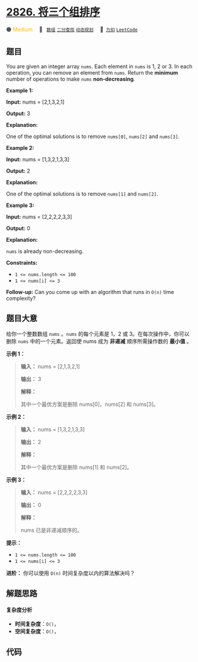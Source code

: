 # [2826. 将三个组排序](https://2xiao.github.io/leetcode-js/problem/2826.html)

🟠 <font color=#ffb800>Medium</font>&emsp; 🔖&ensp; [`数组`](/tag/array.md) [`二分查找`](/tag/binary-search.md) [`动态规划`](/tag/dynamic-programming.md)&emsp; 🔗&ensp;[`力扣`](https://leetcode.cn/problems/sorting-three-groups) [`LeetCode`](https://leetcode.com/problems/sorting-three-groups)

## 题目

You are given an integer array `nums`. Each element in `nums` is 1, 2 or 3. In
each operation, you can remove an element from `nums`. Return the **minimum**
number of operations to make `nums` **non-decreasing**.



**Example 1:**

**Input:** nums = [2,1,3,2,1]

**Output:** 3

**Explanation:**

One of the optimal solutions is to remove `nums[0]`, `nums[2]` and `nums[3]`.

**Example 2:**

**Input:** nums = [1,3,2,1,3,3]

**Output:** 2

**Explanation:**

One of the optimal solutions is to remove `nums[1]` and `nums[2]`.

**Example 3:**

**Input:** nums = [2,2,2,2,3,3]

**Output:** 0

**Explanation:**

`nums` is already non-decreasing.



**Constraints:**

  * `1 <= nums.length <= 100`
  * `1 <= nums[i] <= 3`



**Follow-up:** Can you come up with an algorithm that runs in `O(n)` time
complexity?


## 题目大意

给你一个整数数组 `nums` 。`nums` 的每个元素是 1，2 或 3。在每次操作中，你可以删除 `nums` 中的一个元素。返回使 nums 成为
**非递减**  顺序所需操作数的 **最小值** 。



**示例 1：**

> 
> 
> 
> 
> 
> **输入：** nums = [2,1,3,2,1]
> 
> **输出：** 3
> 
> **解释：**
> 
> 其中一个最优方案是删除 nums[0]，nums[2] 和 nums[3]。
> 
> 

**示例 2：**

> 
> 
> 
> 
> 
> **输入：** nums = [1,3,2,1,3,3]
> 
> **输出：** 2
> 
> **解释：**
> 
> 其中一个最优方案是删除 nums[1] 和 nums[2]。
> 
> 

**示例 3：**

> 
> 
> 
> 
> 
> **输入：** nums = [2,2,2,2,3,3]
> 
> **输出：** 0
> 
> **解释：**
> 
> nums 已是非递减顺序的。
> 
> 



**提示：**

  * `1 <= nums.length <= 100`
  * `1 <= nums[i] <= 3`

**进阶：** 你可以使用 `O(n)` 时间复杂度以内的算法解决吗？


## 解题思路

#### 复杂度分析

- **时间复杂度**：`O()`，
- **空间复杂度**：`O()`，

## 代码

```javascript

```